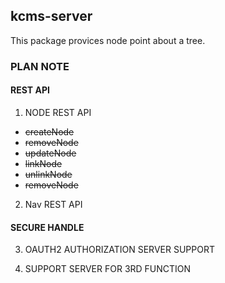 kcms-server
------
This package provices node point about a tree.

### PLAN NOTE

#### REST API
1. NODE REST API
  * ~~createNode~~
  * ~~removeNode~~
  * ~~updateNode~~
  * ~~linkNode~~
  * ~~unlinkNode~~
  * ~~removeNode~~

2. Nav REST API

#### SECURE HANDLE
3. OAUTH2 AUTHORIZATION SERVER SUPPORT

4. SUPPORT SERVER FOR 3RD FUNCTION
